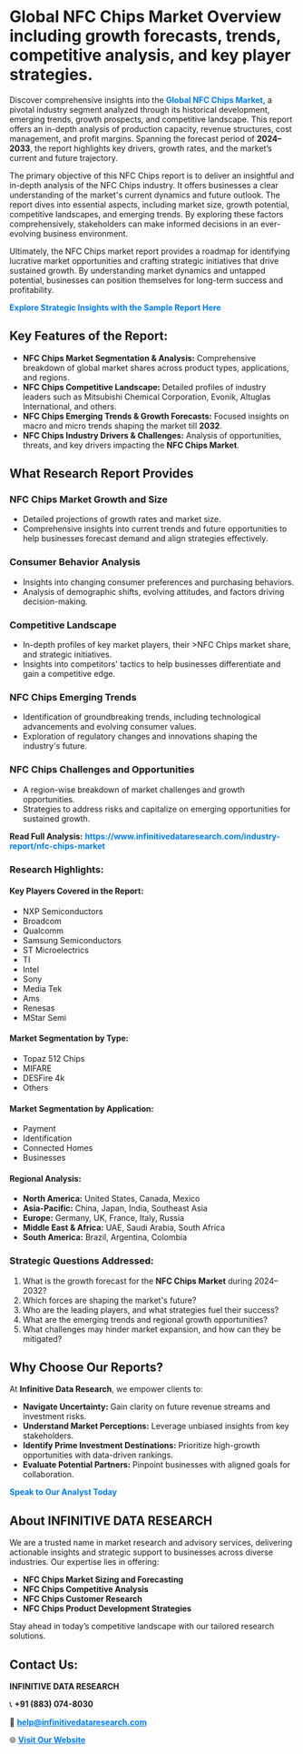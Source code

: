 <h1>Global NFC Chips Market Overview including growth forecasts, trends, competitive analysis, and key player strategies.</h1>
<p>
Discover comprehensive insights into the 
<a href="https://www.infinitivedataresearch.com/industry-report/nfc-chips-market" rel="dofollow" style="color: #007BFF; text-decoration: none;"><strong>Global NFC Chips Market</strong></a>, a pivotal industry segment analyzed through its historical development, emerging trends, growth prospects, and competitive landscape. This report offers an in-depth analysis of production capacity, revenue structures, cost management, and profit margins. Spanning the forecast period of <strong>2024–2033</strong>, the report highlights key drivers, growth rates, and the market’s current and future trajectory.
</p>
<p>
The primary objective of this NFC Chips report is to deliver an insightful and in-depth analysis of the NFC Chips industry. It offers businesses a clear understanding of the market's current dynamics and future outlook. The report dives into essential aspects, including market size, growth potential, competitive landscapes, and emerging trends. By exploring these factors comprehensively, stakeholders can make informed decisions in an ever-evolving business environment.
</p>
<p>
Ultimately, the NFC Chips market report provides a roadmap for identifying lucrative market opportunities and crafting strategic initiatives that drive sustained growth. By understanding market dynamics and untapped potential, businesses can position themselves for long-term success and profitability.
</p>
<p>
<a href="https://www.infinitivedataresearch.com/request-sample/reportId=106188" style="color: #007BFF; text-decoration: none;"><strong>Explore Strategic Insights with the Sample Report Here</strong></a>
</p>

<h2>Key Features of the Report:</h2>
<ul>
<li><strong>NFC Chips Market Segmentation & Analysis:</strong> Comprehensive breakdown of global market shares across product types, applications, and regions.</li>
<li><strong>NFC Chips Competitive Landscape:</strong> Detailed profiles of industry leaders such as Mitsubishi Chemical Corporation, Evonik, Altuglas International, and others.</li>
<li><strong>NFC Chips Emerging Trends & Growth Forecasts:</strong> Focused insights on macro and micro trends shaping the market till <strong>2032</strong>.</li>
<li><strong>NFC Chips Industry Drivers & Challenges:</strong> Analysis of opportunities, threats, and key drivers impacting the <strong>NFC Chips Market</strong>.</li>
</ul>

<h2>What Research Report Provides</h2>
<h3>NFC Chips Market Growth and Size</h3>
<ul>
<li>Detailed projections of growth rates and market size.</li>
<li>Comprehensive insights into current trends and future opportunities to help businesses forecast demand and align strategies effectively.</li>
</ul>

<h3>Consumer Behavior Analysis</h3>
<ul>
<li>Insights into changing consumer preferences and purchasing behaviors.</li>
<li>Analysis of demographic shifts, evolving attitudes, and factors driving decision-making.</li>
</ul>

<h3>Competitive Landscape</h3>
<ul>
<li>In-depth profiles of key market players, their >NFC Chips market share, and strategic initiatives.</li>
<li>Insights into competitors' tactics to help businesses differentiate and gain a competitive edge.</li>
</ul>

<h3>NFC Chips Emerging Trends</h3>
<ul>
<li>Identification of groundbreaking trends, including technological advancements and evolving consumer values.</li>
<li>Exploration of regulatory changes and innovations shaping the industry's future.</li>
</ul>

<h3>NFC Chips Challenges and Opportunities</h3>
<ul>
<li>A region-wise breakdown of market challenges and growth opportunities.</li>
<li>Strategies to address risks and capitalize on emerging opportunities for sustained growth.</li>
</ul>
<p><strong>Read Full Analysis:</strong> <a href="https://www.infinitivedataresearch.com/industry-report/nfc-chips-market" rel="dofollow" style="color: #007BFF; text-decoration: none;"><strong>https://www.infinitivedataresearch.com/industry-report/nfc-chips-market</strong></a></p>
<h3>Research Highlights:</h3>
<h4>Key Players Covered in the Report:</h4>
<ul><li>NXP Semiconductors</li><li>Broadcom</li><li>Qualcomm</li><li>Samsung Semiconductors</li><li>ST Microelectrics</li><li>TI</li><li>Intel</li><li>Sony</li><li>Media Tek</li><li>Ams</li><li>Renesas</li><li>MStar Semi</li></ul>
<h4>Market Segmentation by Type:</h4>
<ul><li>Topaz 512 Chips</li><li>MIFARE</li><li>DESFire 4k</li><li>Others</li></ul>
<h4>Market Segmentation by Application:</h4>
<ul><li>Payment</li><li>Identification</li><li>Connected Homes</li><li>Businesses</li></ul>

<h4>Regional Analysis:</h4>
<ul>
<li><strong>North America:</strong> United States, Canada, Mexico</li>
<li><strong>Asia-Pacific:</strong> China, Japan, India, Southeast Asia</li>
<li><strong>Europe:</strong> Germany, UK, France, Italy, Russia</li>
<li><strong>Middle East & Africa:</strong> UAE, Saudi Arabia, South Africa</li>
<li><strong>South America:</strong> Brazil, Argentina, Colombia</li>
</ul>

<h3>Strategic Questions Addressed:</h3>
<ol>
<li>What is the growth forecast for the <strong>NFC Chips Market</strong> during 2024–2032?</li>
<li>Which forces are shaping the market's future?</li>
<li>Who are the leading players, and what strategies fuel their success?</li>
<li>What are the emerging trends and regional growth opportunities?</li>
<li>What challenges may hinder market expansion, and how can they be mitigated?</li>
</ol>

<h2>Why Choose Our Reports?</h2>
<p>At <strong>Infinitive Data Research</strong>, we empower clients to:</p>
<ul>
<li><strong>Navigate Uncertainty:</strong> Gain clarity on future revenue streams and investment risks.</li>
<li><strong>Understand Market Perceptions:</strong> Leverage unbiased insights from key stakeholders.</li>
<li><strong>Identify Prime Investment Destinations:</strong> Prioritize high-growth opportunities with data-driven rankings.</li>
<li><strong>Evaluate Potential Partners:</strong> Pinpoint businesses with aligned goals for collaboration.</li>
</ul>
<p><a href="https://www.infinitivedataresearch.com/industry-report/nfc-chips-market" rel="dofollow" style="color: #007BFF; text-decoration: none;"><strong>Speak to Our Analyst Today</strong></a></p>

<h2>About INFINITIVE DATA RESEARCH</h2>
<p>We are a trusted name in market research and advisory services, delivering actionable insights and strategic support to businesses across diverse industries. Our expertise lies in offering:</p>
<ul>
<li><strong>NFC Chips Market Sizing and Forecasting</strong></li>
<li><strong>NFC Chips Competitive Analysis</strong></li>
<li><strong>NFC Chips Customer Research</strong></li>
<li><strong>NFC Chips Product Development Strategies</strong></li>
</ul>
<p>Stay ahead in today’s competitive landscape with our tailored research solutions.</p>

<h2>Contact Us:</h2>
<p><strong>INFINITIVE DATA RESEARCH</strong></p>
<p>📞 <strong>+91 (883) 074-8030</strong></p>
<p>📧 <strong><a href="mailto:help@infinitivedataresearch.com" style="color: #007BFF;">help@infinitivedataresearch.com</a></strong></p>
<p>🌐 <strong><a href="https://www.infinitivedataresearch.com" rel="dofollow" style="color: #007BFF;">Visit Our Website</a></strong></p>